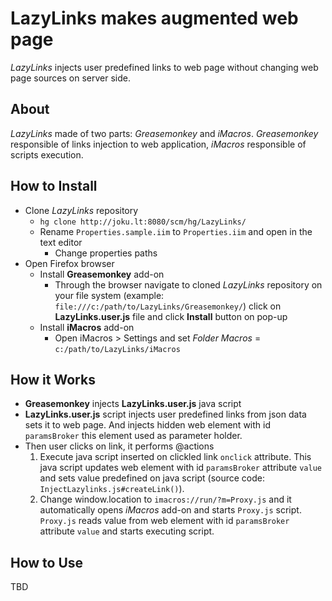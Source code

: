 # LazyLinks makes augmented web page
*LazyLinks* injects user predefined links to web page without changing web page sources on server side. 

## About 
*LazyLinks* made of two parts: *Greasemonkey* and *iMacros*. *Greasemonkey* responsible of links injection to web application, *iMacros* responsible of scripts execution.

## How to Install
- Clone *LazyLinks* repository
    + `hg clone http://joku.lt:8080/scm/hg/LazyLinks/`
    + Rename `Properties.sample.iim` to `Properties.iim` and open in the text editor
        * Change properties paths
- Open Firefox browser
    + Install **Greasemonkey** add-on
        * Through the browser navigate to cloned *LazyLinks* repository on your file system (example: `file:///c:/path/to/LazyLinks/Greasemonkey/`) click on **LazyLinks.user.js** file and click **Install** button on pop-up
    + Install **iMacros** add-on 
        * Open iMacros > Settings and set *Folder Macros* = `c:/path/to/LazyLinks/iMacros`

## How it Works
- **Greasemonkey** injects **LazyLinks.user.js** java script
- **LazyLinks.user.js** script injects user predefined links from json data sets it to web page. And injects hidden web element with id `paramsBroker` this element used as parameter holder.
- Then user clicks on link, it performs @actions
    1. Execute java script inserted on clickled link `onclick` attribute. This java script updates web element with id `paramsBroker`  attribute `value`  and sets value predefined on java script (source code: `InjectLazylinks.js#createLink()`). 
    2. Change window.location to `imacros://run/?m=Proxy.js` and it automatically opens *iMacros* add-on and starts `Proxy.js` script. `Proxy.js` reads value from web element with id `paramsBroker`  attribute `value` and starts executing script.

## How to Use
TBD

